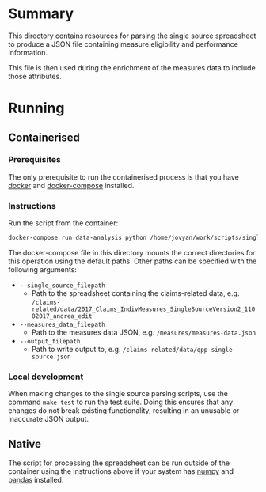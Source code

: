 # Summary
This directory contains resources for parsing the single source spreadsheet to produce a JSON file containing measure eligibility and performance information.

This file is then used during the enrichment of the measures data to include those attributes.
# Running
## Containerised
### Prerequisites
The only prerequisite to run the containerised process is that you have [docker](https://www.docker.com/) and [docker-compose](https://docs.docker.com/compose/) installed.
### Instructions
Run the script from the container:
```bash
docker-compose run data-analysis python /home/jovyan/work/scripts/single_source_to_json.py
```
The docker-compose file in this directory mounts the correct directories for this operation using the default paths. Other paths can be specified with the following arguments:

* `--single_source_filepath`
    * Path to the spreadsheet containing the claims-related data, e.g. `/claims-related/data/2017_Claims_IndivMeasures_SingleSourceVersion2_11082017_andrea_edit`
* `--measures_data_filepath`
    * Path to the measures data JSON, e.g. `/measures/measures-data.json`
* `--output_filepath`
    * Path to write output to, e.g. `/claims-related/data/qpp-single-source.json`
### Local development
When making changes to the single source parsing scripts, use the command `make test` to run the test suite. Doing this ensures that any changes do not break existing functionality, resulting in an unusable or inaccurate JSON output.
## Native
The script for processing the spreadsheet can be run outside of the container using the instructions above if your system has [numpy](http://www.numpy.org/) and [pandas](https://pandas.pydata.org/) installed.
